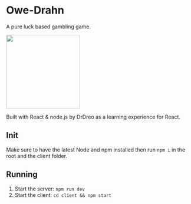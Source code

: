 # Owe-Drahn
A pure luck based gambling game.

<img src="http://bestanimations.com/Games/Dice/rolling-dice-gif-7.gif" width="200">


Built with React & node.js by DrDreo as a learning experience for React.

## Init
Make sure to have the latest Node and npm installed then run `npm i` in the root and the client folder.

## Running
1. Start the server: `npm run dev`
2. Start the client: `cd client && npm start`
